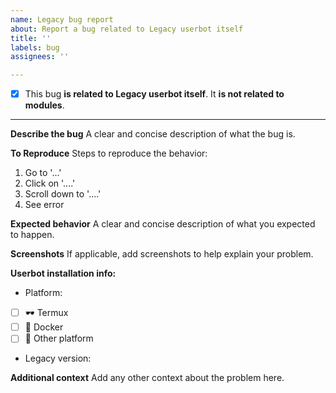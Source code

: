 ```yaml
---
name: Legacy bug report
about: Report a bug related to Legacy userbot itself
title: ''
labels: bug
assignees: ''

---
```


- [x] This bug **is related to Legacy userbot itself**. It **is not related to modules**.

---

**Describe the bug**
A clear and concise description of what the bug is.

**To Reproduce**
Steps to reproduce the behavior:

1. Go to '...'
2. Click on '....'
3. Scroll down to '....'
4. See error

**Expected behavior**
A clear and concise description of what you expected to happen.

**Screenshots**
If applicable, add screenshots to help explain your problem.

**Userbot installation info:**

- Platform:
- [ ] 🕶️ Termux
- [ ] 🐳 Docker
- [ ] 🌺 Other platform

- Legacy version:

**Additional context**
Add any other context about the problem here.
